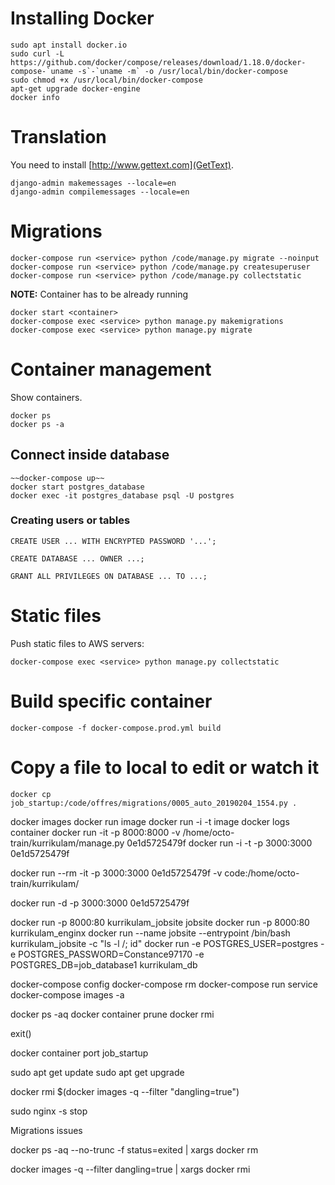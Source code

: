 # Installing Docker
```
sudo apt install docker.io
sudo curl -L https://github.com/docker/compose/releases/download/1.18.0/docker-compose-`uname -s`-`uname -m` -o /usr/local/bin/docker-compose
sudo chmod +x /usr/local/bin/docker-compose
apt-get upgrade docker-engine
docker info
```

# Translation
You need to install [http://www.gettext.com](GetText).
```
django-admin makemessages --locale=en
django-admin compilemessages --locale=en
```

# Migrations
```
docker-compose run <service> python /code/manage.py migrate --noinput
docker-compose run <service> python /code/manage.py createsuperuser
docker-compose run <service> python /code/manage.py collectstatic
```

__NOTE:__ Container has to be already running
```
docker start <container>
docker-compose exec <service> python manage.py makemigrations
docker-compose exec <service> python manage.py migrate
```

# Container management
Show containers.
```
docker ps
docker ps -a
```

## Connect inside database
```
~~docker-compose up~~
docker start postgres_database
docker exec -it postgres_database psql -U postgres
```

### Creating users or tables
```
CREATE USER ... WITH ENCRYPTED PASSWORD '...';

CREATE DATABASE ... OWNER ...;

GRANT ALL PRIVILEGES ON DATABASE ... TO ...;
```

# Static files
Push static files to AWS servers:
```
docker-compose exec <service> python manage.py collectstatic
```

# Build specific container
```
docker-compose -f docker-compose.prod.yml build
```

# Copy a file to local to edit or watch it
```
docker cp job_startup:/code/offres/migrations/0005_auto_20190204_1554.py .
```


docker images
docker run image
docker run -i -t image
docker logs container
docker run -it -p 8000:8000 -v /home/octo-train/kurrikulam/manage.py 0e1d5725479f
docker run -i -t -p 3000:3000 0e1d5725479f

docker run --rm -it -p 3000:3000 0e1d5725479f -v code:/home/octo-train/kurrikulam/

docker run -d -p 3000:3000 0e1d5725479f

docker run -p 8000:80 kurrikulam_jobsite jobsite
docker run -p 8000:80 kurrikulam_enginx
docker run --name jobsite --entrypoint /bin/bash kurrikulam_jobsite -c "ls -l /; id"
docker run -e POSTGRES_USER=postgres -e POSTGRES_PASSWORD=Constance97170 -e POSTGRES_DB=job_database1 kurrikulam_db


docker-compose config
docker-compose rm
docker-compose run service
docker-compose images -a

docker ps -aq
docker container prune
docker rmi

exit()

docker container port job_startup

sudo apt get update
sudo apt get upgrade

docker rmi $(docker images -q --filter "dangling=true")

sudo nginx -s stop


Migrations issues


docker ps -aq --no-trunc -f status=exited | xargs docker rm

docker images -q --filter dangling=true | xargs docker rmi
